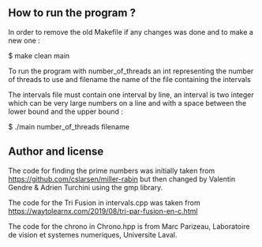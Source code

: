 How to run the program ?
------------------------
In order to remove the old Makefile if any changes was done and to make a new one :

$ make clean main

To run the program with number_of_threads an int representing the number of threads to use and filename the name of the file containing the intervals

The intervals file must contain one interval by line, an interval is two integer which can be very large numbers on a line and with a space between the lower bound and the upper bound :

$ ./main number_of_threads filename



Author and license
------------------

The code for finding the prime numbers was initially taken from https://github.com/cslarsen/miller-rabin but then changed by Valentin Gendre & Adrien Turchini using the gmp library.

The code for the Tri Fusion in intervals.cpp was taken from https://waytolearnx.com/2019/08/tri-par-fusion-en-c.html

The code for the chrono in Chrono.hpp is from Marc Parizeau, Laboratoire de vision et systemes numeriques, Universite Laval.

